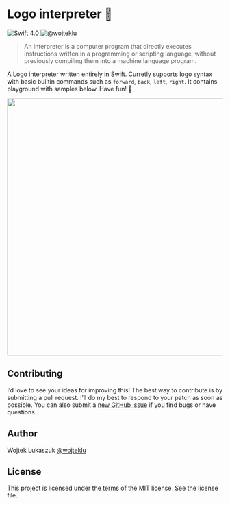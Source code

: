 # Logo interpreter 🐢
[![Swift 4.0](https://img.shields.io/badge/swift-4.0-orange.svg?style=flat)](#)
[![@wojteklu](https://img.shields.io/badge/contact-@wojteklu-blue.svg?style=flat)](https://twitter.com/wojteklu)

>An interpreter is a computer program that directly executes instructions written in a programming or scripting language, without previously compiling them into a machine language program.

A Logo interpreter written entirely in Swift. Curretly supports logo syntax with basic builtin commands such as `forward`, `back`, `left`, `right`. It contains playground with samples below. Have fun! 🐢

<p align="center">
  <img src="logo.gif" width="600px style='border:1px solid #ff000'"/>
</p>

## Contributing

I’d love to see your ideas for improving this! The best way to contribute is by submitting a pull request. I’ll do my best to respond to your patch as soon as possible. You can also submit a [new GitHub issue](https://github.com/wojteklu/logo/issues/new) if you find bugs or have questions.

## Author

Wojtek Lukaszuk [@wojteklu](http://twitter.com/wojteklu)

## License

This project is licensed under the terms of the MIT license. See the license file.